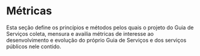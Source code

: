 # Métricas

Esta seção define os princípios e métodos pelos quais o projeto do Guia de Serviços coleta, mensura e availia métricas de interesse ao desenvolvimento e evolução do próprio Guia de Serviços e dos serviços públicos nele contido.